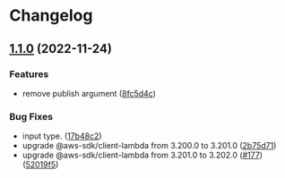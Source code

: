 # Changelog

## [1.1.0](https://github.com/kazimanzurrashid/lambda-update-action/compare/v1...v1.1.0) (2022-11-24)


### Features

* remove publish argument ([8fc5d4c](https://github.com/kazimanzurrashid/lambda-update-action/commit/8fc5d4c7eebc53e9b21cdfe41c1e5810c81919fe))


### Bug Fixes

* input type. ([17b48c2](https://github.com/kazimanzurrashid/lambda-update-action/commit/17b48c205ae8ecf35dc44df49a0bcbeebade7b82))
* upgrade @aws-sdk/client-lambda from 3.200.0 to 3.201.0 ([2b75d71](https://github.com/kazimanzurrashid/lambda-update-action/commit/2b75d71e551e08b7887b65341de6e76d946b28a6))
* upgrade @aws-sdk/client-lambda from 3.201.0 to 3.202.0 ([#177](https://github.com/kazimanzurrashid/lambda-update-action/issues/177)) ([52019f5](https://github.com/kazimanzurrashid/lambda-update-action/commit/52019f58555a36e614dd98b136ce8318c87da0f2))